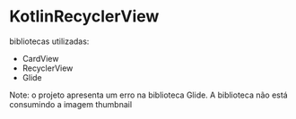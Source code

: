 # KotlinRecyclerView
bibliotecas utilizadas:
- CardView
- RecyclerView
- Glide

Note: o projeto apresenta um erro na biblioteca Glide. A biblioteca não está consumindo a imagem thumbnail
